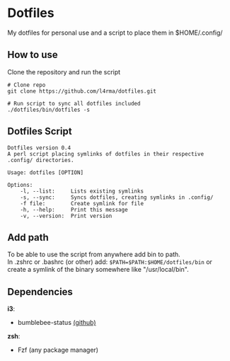 # Dotfiles
My dotfiles for personal use
and a script to place them in $HOME/.config/

## How to use
Clone the repository and run the script

```shell
# Clone repo
git clone https://github.com/l4rma/dotfiles.git

# Run script to sync all dotfiles included
./dotfiles/bin/dotfiles -s
```

## Dotfiles Script

```
Dotfiles version 0.4
A perl script placing symlinks of dotfiles in their respective .config/ directories.

Usage: dotfiles [OPTION]

Options:
	-l, --list:		Lists existing symlinks
	-s, --sync:		Syncs dotfiles, creating symlinks in .config/
	-f file:		Create symlink for file
	-h, --help:		Print this message
	-v, --version:	Print version
```

## Add path
To be able to use the script from anywhere add bin to path.  
In .zshrc or .bashrc (or other) add: ``$PATH=$PATH:$HOME/dotfiles/bin`` or create a symlink of the binary somewhere like "/usr/local/bin".

## Dependencies
**i3**: 
* bumblebee-status [(github)](https://github.com/tobi-wan-kenobi/bumblebee-status)  

**zsh**: 
* Fzf (any package manager)
